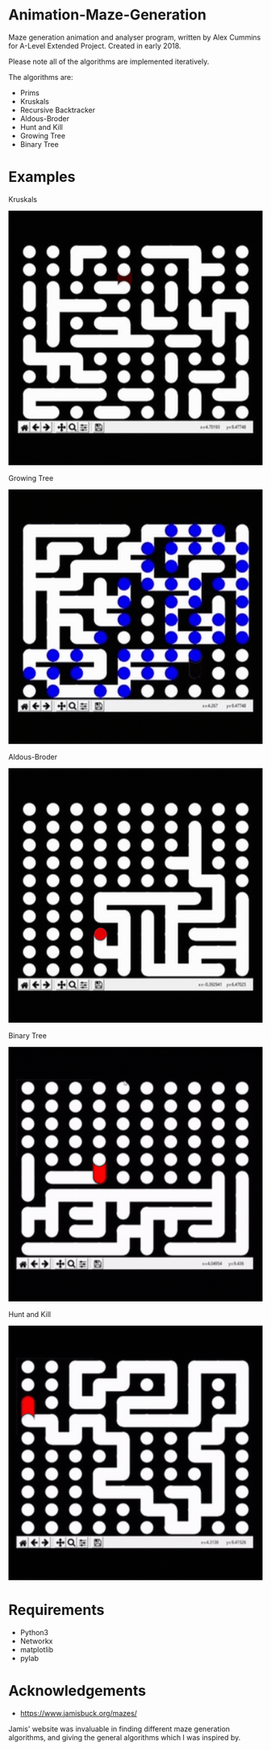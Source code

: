 # Animation-Maze-Generation

Maze generation animation and analyser program, written by Alex Cummins for A-Level Extended Project.
Created in early 2018.

Please note all of the algorithms are implemented iteratively. 

The algorithms are:
* Prims
* Kruskals
* Recursive Backtracker
* Aldous-Broder
* Hunt and Kill
* Growing Tree
* Binary Tree

# Examples

Kruskals

![Kruskals](KruskalsGif.gif)

Growing Tree

![Growing Tree](GrowingTreeGif.gif)

Aldous-Broder

![AldousBroder](AldousBroderGif.gif)

Binary Tree

![BinaryTree](BinaryTreeGif.gif)

Hunt and Kill

![Hunt and Kill](HuntAndKillGif.gif)

# Requirements

* Python3
* Networkx
* matplotlib
* pylab

# Acknowledgements

* https://www.jamisbuck.org/mazes/

Jamis' website was invaluable in finding different maze generation algorithms, and giving the general algorithms which I was inspired by.

